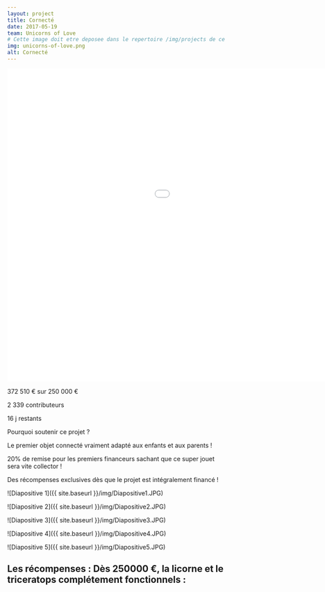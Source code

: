```yaml
---
layout: project
title: Cornecté
date: 2017-05-19
team: Unicorns of Love
# Cette image doit etre deposee dans le repertoire /img/projects de ce site.
img: unicorns-of-love.png
alt: Cornecté
---
```

<iframe class="center-block" src="//rejethons.libcast.com/widget/unicorns_of_love-mov" class="libcast_player" width="1280" height="720" frameborder="0" scrolling="no" allowfullscreen></iframe>

372 510 € sur 250 000 €

2 339 contributeurs

16 j restants


Pourquoi soutenir ce projet ?

Le premier objet connecté vraiment adapté aux enfants et aux parents !

20% de remise pour les premiers financeurs sachant que ce super jouet sera vite collector !

Des récompenses exclusives dès que le projet est intégralement financé !

![Diapositive 1]({{ site.baseurl }}/img/Diapositive1.JPG)
 
![Diapositive 2]({{ site.baseurl }}/img/Diapositive2.JPG)

![Diapositive 3]({{ site.baseurl }}/img/Diapositive3.JPG)

![Diapositive 4]({{ site.baseurl }}/img/Diapositive4.JPG)

![Diapositive 5]({{ site.baseurl }}/img/Diapositive5.JPG)

Les récompenses :
Dès 250000 €, la licorne et le triceratops complétement fonctionnels :
- 
